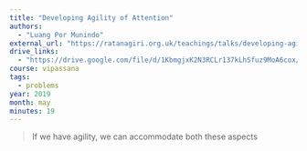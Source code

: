 ```yaml
---
title: "Developing Agility of Attention"
authors:
  - "Luang Por Munindo"
external_url: "https://ratanagiri.org.uk/teachings/talks/developing-agility-of-attention"
drive_links:
  - "https://drive.google.com/file/d/1KbmgjxK2N3RCLr137kLhSfuz9MoA6cox/view?usp=drivesdk"
course: vipassana
tags:
  - problems
year: 2019
month: may
minutes: 19
---
```


> If we have agility, we can accommodate both these aspects

